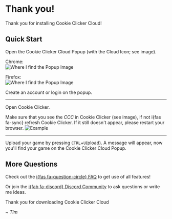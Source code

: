 # Thank you!
Thank you for installing Cookie Clicker Cloud!

## Quick Start
Open the Cookie Clicker Cloud Popup (with the Cloud Icon; see image). 

Chrome: <br>
![Where I find the Popup Image](https://cc.timia2109.com/imgs/CCCOpenPopupChrome.png)

Firefox: <br>
![Where I find the Popup Image](https://cc.timia2109.com/imgs/CCCOpenPopupFirefox.png)

Create an account or login on the popup.

---
Open Cookie Clicker.

Make sure that you see the *CCC* in Cookie Clicker (see image), if not i{fas fa-sync} refresh Cookie Clicker. If it still doesn't appear, please restart your browser. 
![Example](https://cc.timia2109.com/imgs/CCBanner.png)

---
Upload your game by pressing `CTRL`+`U`(pload). A message will appear, now you'll find your game on the Cookie Clicker Cloud Popup.

## More Questions
Check out the [i{fas fa-question-circle} FAQ](?f=faq) to get use of all features! 

Or join the [i{fab fa-discord} Discord Community](https://discord.gg/Ww6b3d5) to ask questions or write me ideas.

Thank you for downloading Cookie Clicker Cloud

*~ Tim*